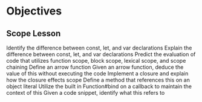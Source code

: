 **Objectives**
==============

**Scope Lesson**
----------------

Identify the difference between const, let, and var declarations Explain the difference between const, let, and var declarations Predict the evaluation of code that utilizes function scope, block scope, lexical scope, and scope chaining Define an arrow function Given an arrow function, deduce the value of this without executing the code Implement a closure and explain how the closure effects scope Define a method that references this on an object literal Utilize the built in Function\#bind on a callback to maintain the context of this Given a code snippet, identify what this refers to
